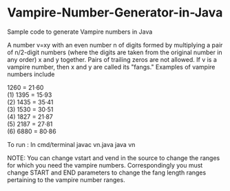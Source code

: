 # Vampire-Number-Generator-in-Java
Sample code to generate Vampire numbers in Java

A number v=xy with an even number n of digits formed by multiplying a pair of n/2-digit numbers (where the digits are taken from the original number in any order) x and y together. Pairs of trailing zeros are not allowed. If v is a vampire number, then x and y are called its "fangs." Examples of vampire numbers include

1260	=	21·60	
(1)
1395	=	15·93	
(2)
1435	=	35·41	
(3)
1530	=	30·51	
(4)
1827	=	21·87	
(5)
2187	=	27·81	
(6)
6880	=	80·86

To run :
In cmd/terminal 
javac vn.java
java vn

NOTE: You can change vstart and vend in the source to change the ranges for which you need the vampire numbers.
Correspondingly you must change START and END parameters to change the fang length ranges pertaining to the vampire number ranges.

